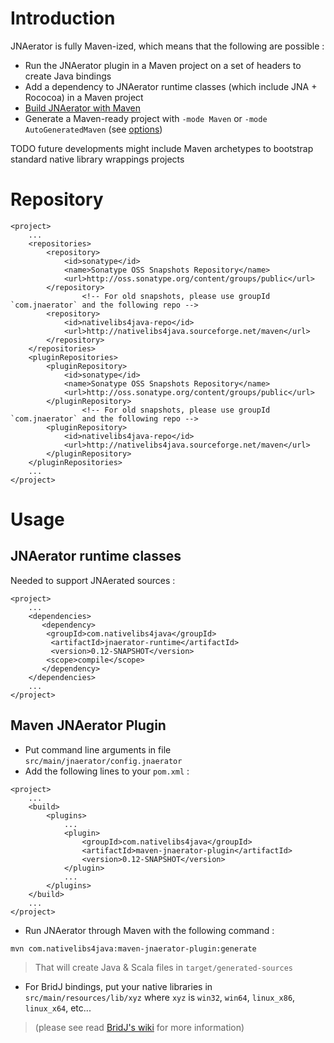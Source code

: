 

# Introduction #

JNAerator is fully Maven-ized, which means that the following are possible :
  * Run the JNAerator plugin in a Maven project on a set of headers to create Java bindings
  * Add a dependency to JNAerator runtime classes (which include JNA + Rococoa) in a Maven project
  * [Build JNAerator with Maven](CompilingJNAerator.md)
  * Generate a Maven-ready project with `-mode Maven` or `-mode AutoGeneratedMaven` (see [options](CommandLineOptionsAndEnvironmentVariables.md))

TODO future developments might include Maven archetypes to bootstrap standard native library wrappings projects

# Repository #

```
<project>
	...
	<repositories>
		<repository>
			<id>sonatype</id>
			<name>Sonatype OSS Snapshots Repository</name>
			<url>http://oss.sonatype.org/content/groups/public</url>
		</repository>
                <!-- For old snapshots, please use groupId `com.jnaerator` and the following repo -->
		<repository>
			<id>nativelibs4java-repo</id>
			<url>http://nativelibs4java.sourceforge.net/maven</url>
		</repository>
	</repositories>
	<pluginRepositories>
		<pluginRepository>
			<id>sonatype</id>
			<name>Sonatype OSS Snapshots Repository</name>
			<url>http://oss.sonatype.org/content/groups/public</url>
		</pluginRepository>
                <!-- For old snapshots, please use groupId `com.jnaerator` and the following repo -->
		<pluginRepository>
			<id>nativelibs4java-repo</id>
			<url>http://nativelibs4java.sourceforge.net/maven</url>
		</pluginRepository>
	</pluginRepositories>
	...
</project>
```

# Usage #

## JNAerator runtime classes ##

Needed to support JNAerated sources :
```
<project>
	...
	<dependencies>
	   <dependency>
		<groupId>com.nativelibs4java</groupId>
		 <artifactId>jnaerator-runtime</artifactId>
		 <version>0.12-SNAPSHOT</version>
		<scope>compile</scope>
	   </dependency>
	</dependencies>
	...
</project>
```

## Maven JNAerator Plugin ##

  * Put command line arguments in file `src/main/jnaerator/config.jnaerator`
  * Add the following lines to your `pom.xml` :
```
<project>
	...
	<build>
		<plugins>
			...
			<plugin>
				<groupId>com.nativelibs4java</groupId>
				<artifactId>maven-jnaerator-plugin</artifactId>
				<version>0.12-SNAPSHOT</version>
			</plugin>
			...
		</plugins>
	</build>
	...
</project>
```
  * Run JNAerator through Maven with the following command :
```
mvn com.nativelibs4java:maven-jnaerator-plugin:generate
```
> That will create Java & Scala files in `target/generated-sources`
  * For BridJ bindings, put your native libraries in `src/main/resources/lib/xyz` where `xyz` is `win32`, `win64`, `linux_x86`, `linux_x64`, etc...
> (please see read [BridJ's wiki](https://code.google.com/p/bridj/wiki/LibrariesLookup) for more information)